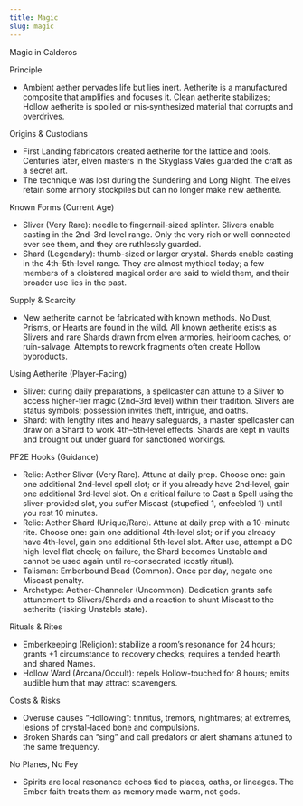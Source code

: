 ```yaml
---
title: Magic
slug: magic
---
```


Magic in Calderos

Principle
- Ambient aether pervades life but lies inert. Aetherite is a manufactured composite that amplifies and focuses it. Clean aetherite stabilizes; Hollow aetherite is spoiled or mis‑synthesized material that corrupts and overdrives.

Origins & Custodians
- First Landing fabricators created aetherite for the lattice and tools. Centuries later, elven masters in the Skyglass Vales guarded the craft as a secret art.
- The technique was lost during the Sundering and Long Night. The elves retain some armory stockpiles but can no longer make new aetherite.

Known Forms (Current Age)
- Sliver (Very Rare): needle to fingernail-sized splinter. Slivers enable casting in the 2nd–3rd‑level range. Only the very rich or well‑connected ever see them, and they are ruthlessly guarded.
- Shard (Legendary): thumb-sized or larger crystal. Shards enable casting in the 4th–5th‑level range. They are almost mythical today; a few members of a cloistered magical order are said to wield them, and their broader use lies in the past.

Supply & Scarcity
- New aetherite cannot be fabricated with known methods. No Dust, Prisms, or Hearts are found in the wild. All known aetherite exists as Slivers and rare Shards drawn from elven armories, heirloom caches, or ruin-salvage. Attempts to rework fragments often create Hollow byproducts.

Using Aetherite (Player-Facing)
- Sliver: during daily preparations, a spellcaster can attune to a Sliver to access higher-tier magic (2nd–3rd level) within their tradition. Slivers are status symbols; possession invites theft, intrigue, and oaths.
- Shard: with lengthy rites and heavy safeguards, a master spellcaster can draw on a Shard to work 4th–5th‑level effects. Shards are kept in vaults and brought out under guard for sanctioned workings.

PF2E Hooks (Guidance)
- Relic: Aether Sliver (Very Rare). Attune at daily prep. Choose one: gain one additional 2nd‑level spell slot; or if you already have 2nd‑level, gain one additional 3rd‑level slot. On a critical failure to Cast a Spell using the sliver-provided slot, you suffer Miscast (stupefied 1, enfeebled 1) until you rest 10 minutes.
- Relic: Aether Shard (Unique/Rare). Attune at daily prep with a 10-minute rite. Choose one: gain one additional 4th‑level slot; or if you already have 4th‑level, gain one additional 5th‑level slot. After use, attempt a DC high-level flat check; on failure, the Shard becomes Unstable and cannot be used again until re‑consecrated (costly ritual).
- Talisman: Emberbound Bead (Common). Once per day, negate one Miscast penalty.
- Archetype: Aether-Channeler (Uncommon). Dedication grants safe attunement to Slivers/Shards and a reaction to shunt Miscast to the aetherite (risking Unstable state).

Rituals & Rites
- Emberkeeping (Religion): stabilize a room’s resonance for 24 hours; grants +1 circumstance to recovery checks; requires a tended hearth and shared Names.
- Hollow Ward (Arcana/Occult): repels Hollow-touched for 8 hours; emits audible hum that may attract scavengers.

Costs & Risks
- Overuse causes “Hollowing”: tinnitus, tremors, nightmares; at extremes, lesions of crystal-laced bone and compulsions.
- Broken Shards can “sing” and call predators or alert shamans attuned to the same frequency.

No Planes, No Fey
- Spirits are local resonance echoes tied to places, oaths, or lineages. The Ember faith treats them as memory made warm, not gods.
